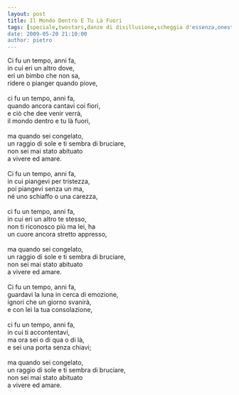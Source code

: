 ```yaml
---
layout: post
title: Il Mondo Dentro E Tu Là Fuori
tags: [speciale,twostars,danze di disillusione,scheggia d'essenza,onestar,]
date: 2009-05-20 21:10:00
author: pietro
---
```

Ci fu un tempo, anni fa,<br/>in cui eri un altro dove,<br/>eri un bimbo che non sa,<br/>ridere o pianger quando piove,<br/><br/>ci fu un tempo, anni fa,<br/>quando ancora cantavi coi fiori,<br/>e ciò che dee venir verrà,<br/>il mondo dentro e tu là fuori,<br/><br/>ma quando sei congelato,<br/>un raggio di sole e ti sembra di bruciare,<br/>non sei mai stato abituato<br/>a vivere ed amare.<br/><br/>Ci fu un tempo, anni fa,<br/>in cui piangevi per tristezza,<br/>poi piangevi senza un ma,<br/>né uno schiaffo o una carezza,<br/><br/>ci fu un tempo, anni fa,<br/>in cui eri un altro te stesso,<br/>non ti riconosco più ma lei, ha<br/>un cuore ancora stretto appresso,<br/><br/>ma quando sei congelato,<br/>un raggio di sole e ti sembra di bruciare,<br/>non sei mai stato abituato<br/>a vivere ed amare.<br/><br/>Ci fu un tempo, anni fa,<br/>guardavi la luna in cerca di emozione,<br/>ignori che un giorno svanirà,<br/>e con lei la tua consolazione,<br/><br/>ci fu un tempo, anni fa,<br/>in cui ti accontentavi,<br/>ma ora sei o di qua o di là,<br/>e sei una porta senza chiavi;<br/><br/>ma quando sei congelato,<br/> un raggio di sole e ti sembra di bruciare,<br/> non sei mai stato abituato<br/> a vivere ed amare.
